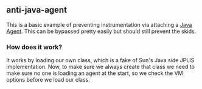## anti-java-agent
This is a basic example of preventing instrumentation via attaching a [Java Agent](https://docs.oracle.com/javase/7/docs/api/java/lang/instrument/package-summary.html). This can be bypassed pretty easily but should still prevent the skids.

### How does it work?
It works by loading our own class, which is a fake of Sun's Java side JPLIS implementation. Now, to make sure we always create that class we need to make sure no one is loading an agent at the start, so we check the VM options before we load our class.